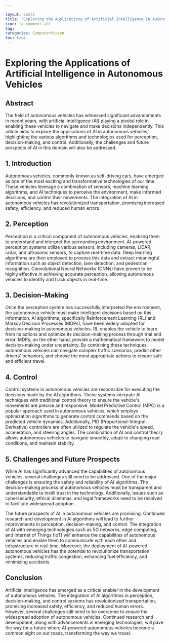 ```yaml
---

layout: posts
title: "Exploring the Applications of Artificial Intelligence in Autonomous Vehicles"
icon: fa-comment-alt
tag:      
categories: ComputerVision
toc: true
---
```




# Exploring the Applications of Artificial Intelligence in Autonomous Vehicles

## Abstract

The field of autonomous vehicles has witnessed significant advancements in recent years, with artificial intelligence (AI) playing a pivotal role in enabling these vehicles to navigate and make decisions independently. This article aims to explore the applications of AI in autonomous vehicles, highlighting the various algorithms and technologies used for perception, decision-making, and control. Additionally, the challenges and future prospects of AI in this domain will also be addressed.

## 1. Introduction

Autonomous vehicles, commonly known as self-driving cars, have emerged as one of the most exciting and transformative technologies of our time. These vehicles leverage a combination of sensors, machine learning algorithms, and AI techniques to perceive the environment, make informed decisions, and control their movements. The integration of AI in autonomous vehicles has revolutionized transportation, promising increased safety, efficiency, and reduced human errors.

## 2. Perception

Perception is a critical component of autonomous vehicles, enabling them to understand and interpret the surrounding environment. AI-powered perception systems utilize various sensors, including cameras, LIDAR, radar, and ultrasonic sensors, to capture real-time data. Deep learning algorithms are then employed to process this data and extract meaningful information such as object detection, lane detection, and pedestrian recognition. Convolutional Neural Networks (CNNs) have proven to be highly effective in achieving accurate perception, allowing autonomous vehicles to identify and track objects in real-time.

## 3. Decision-Making

Once the perception system has successfully interpreted the environment, the autonomous vehicle must make intelligent decisions based on this information. AI algorithms, specifically Reinforcement Learning (RL) and Markov Decision Processes (MDPs), have been widely adopted for decision-making in autonomous vehicles. RL enables the vehicle to learn from its actions and optimize its decision-making process through trial and error. MDPs, on the other hand, provide a mathematical framework to model decision-making under uncertainty. By combining these techniques, autonomous vehicles can navigate complex traffic scenarios, predict other drivers' behaviors, and choose the most appropriate actions to ensure safe and efficient travel.

## 4. Control

Control systems in autonomous vehicles are responsible for executing the decisions made by the AI algorithms. These systems integrate AI techniques with traditional control theory to ensure the vehicle's movements are precise and responsive. Model Predictive Control (MPC) is a popular approach used in autonomous vehicles, which employs optimization algorithms to generate control commands based on the predicted vehicle dynamics. Additionally, PID (Proportional-Integral-Derivative) controllers are often utilized to regulate the vehicle's speed, acceleration, and steering angles. The combination of AI and control theory allows autonomous vehicles to navigate smoothly, adapt to changing road conditions, and maintain stability.

## 5. Challenges and Future Prospects

While AI has significantly advanced the capabilities of autonomous vehicles, several challenges still need to be addressed. One of the major challenges is ensuring the safety and reliability of AI algorithms. The decision-making process of autonomous vehicles must be transparent and understandable to instill trust in the technology. Additionally, issues such as cybersecurity, ethical dilemmas, and legal frameworks need to be resolved to facilitate widespread adoption.

The future prospects of AI in autonomous vehicles are promising. Continued research and development in AI algorithms will lead to further improvements in perception, decision-making, and control. The integration of AI with emerging technologies such as 5G networks, edge computing, and Internet of Things (IoT) will enhance the capabilities of autonomous vehicles and enable them to communicate with each other and infrastructure in real-time. Moreover, the deployment of AI-powered autonomous vehicles has the potential to revolutionize transportation systems, reducing traffic congestion, enhancing fuel efficiency, and minimizing accidents.

## Conclusion

Artificial intelligence has emerged as a critical enabler in the development of autonomous vehicles. The integration of AI algorithms in perception, decision-making, and control systems has revolutionized transportation, promising increased safety, efficiency, and reduced human errors. However, several challenges still need to be overcome to ensure the widespread adoption of autonomous vehicles. Continued research and development, along with advancements in emerging technologies, will pave the way for a future where AI-powered autonomous vehicles become a common sight on our roads, transforming the way we travel.